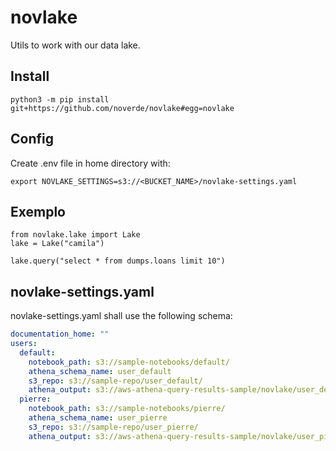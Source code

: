# novlake

Utils to work with our data lake.

## Install

```
python3 -m pip install git+https://github.com/noverde/novlake#egg=novlake

```


## Config

Create .env file in home directory with:

```
export NOVLAKE_SETTINGS=s3://<BUCKET_NAME>/novlake-settings.yaml

```

## Exemplo

```
from novlake.lake import Lake
lake = Lake("camila")

lake.query("select * from dumps.loans limit 10")

```


## novlake-settings.yaml

novlake-settings.yaml shall use the following schema:

```yaml
documentation_home: ""
users:
  default:
    notebook_path: s3://sample-notebooks/default/
    athena_schema_name: user_default
    s3_repo: s3://sample-repo/user_default/
    athena_output: s3://aws-athena-query-results-sample/novlake/user_default/
  pierre:
    notebook_path: s3://sample-notebooks/pierre/
    athena_schema_name: user_pierre
    s3_repo: s3://sample-repo/user_pierre/
    athena_output: s3://aws-athena-query-results-sample/novlake/user_pierre/
```